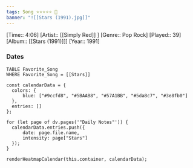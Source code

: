 ```yaml
---
tags: Song ⭐⭐⭐⭐⭐ 💛
banner: "![[Stars (1991).jpg]]"
---
```

[Time:: 4:06]
[Artist:: [[Simply Red]] ]
[Genre:: Pop Rock]
[Played:: 39]
[Album:: [[Stars (1991)]]]
[Year:: 1991]
### Dates
````dataview
TABLE Favorite_Song
WHERE Favorite_Song = [[Stars]]
````

  ```dataviewjs
const calendarData = { 
	colors: { 
		blue: ["#9ccfd8", "#5BAAB8", "#57A1BB", "#5da8c7", "#3e8fb0"] 
	}, 
	entries: [] 
}; 

for (let page of dv.pages('"Daily Notes"')) { 
	calendarData.entries.push({ 
		date: page.file.name, 
		intensity: page["Stars"]
	}); 
} 

renderHeatmapCalendar(this.container, calendarData);
```

